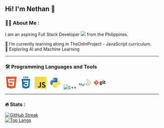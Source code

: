 ## Hi! I'm Nethan 👋


### 👨‍💻 About Me :
I am an aspiring Full Stack Developer <img src="https://media.giphy.com/media/WUlplcMpOCEmTGBtBW/giphy.gif" width="30"> from the Philippines.

🔭 I’m currently learning along in TheOdinProject - JavaScript curriculum. <br>
🌱 Exploring AI and Machine Learning
<hr>

### 🛠️ Programming Languages and Tools
<div>
  <img src="https://github.com/devicons/devicon/blob/master/icons/html5/html5-original.svg" title="HTML5" alt="HTML" width="40" height="40"/>&nbsp;
  <img src="https://github.com/devicons/devicon/blob/master/icons/css3/css3-plain-wordmark.svg"  title="CSS3" alt="CSS" width="40" height="40"/>&nbsp;
  <img src="https://github.com/devicons/devicon/blob/master/icons/javascript/javascript-original.svg" title="JavaScript" alt="JavaScript" width="40" height="40"/>&nbsp;
  <img src="https://github.com/devicons/devicon/blob/master/icons/python/python-original.svg" title="Python" alt="Python" width="40" height="40"/>&nbsp;
  <img src="https://cdn.jsdelivr.net/gh/devicons/devicon@latest/icons/cplusplus/cplusplus-original.svg" alt="c++" width="40" height="40"/">&nbsp;
  <img src="https://github.com/devicons/devicon/blob/master/icons/mysql/mysql-original-wordmark.svg" title="MySQL"  alt="MySQL" width="40" height="40"/>&nbsp;
  <img src="https://github.com/devicons/devicon/blob/master/icons/git/git-original-wordmark.svg" title="Git" **alt="Git" width="40" height="40"/>
</div>

<hr>

### :fire: Stats :
[![GitHub Streak](https://github-readme-streak-stats.herokuapp.com?user=suix0&theme=dark&border_radius=2.5)](https://git.io/streak-stats)
<br>
[![Top Langs](https://github-readme-stats.vercel.app/api/top-langs/?username=suix0&layout=compact&theme=vision-friendly-dark)](https://github.com/anuraghazra/github-readme-stats)




